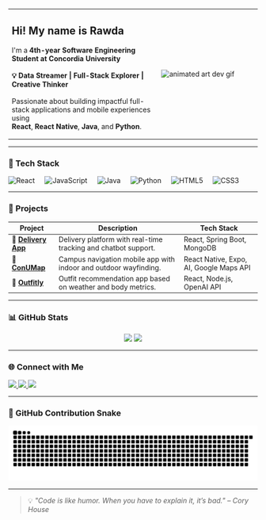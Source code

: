 <table>
  <tr>
    <td valign="top" width="60%">
      <h2>Hi! My name is Rawda</h2>
      <p>
        I'm a <strong>4th-year Software Engineering Student at Concordia University</strong><br/>
        <br/>
        <strong>💡 Data Streamer | Full-Stack Explorer | Creative Thinker</strong><br/>
        <br/>
        Passionate about building impactful full-stack applications and mobile experiences using <br/>
        <strong>React</strong>, <strong>React Native</strong>, <strong>Java</strong>, and <strong>Python</strong>.
      </p>
    </td>
    <td width="40%">
      <img src="https://cdnb.artstation.com/p/assets/images/images/028/991/999/original/anna-havrylyukh-.gif?1596125112" width="100%" alt="animated art dev gif"/>
    </td>
  </tr>
</table>

---

### 🧰 Tech Stack

<div align="left">
  <img src="https://cdn.jsdelivr.net/gh/devicons/devicon/icons/react/react-original.svg" height="40" alt="React" />
  <img width="12" />
  <img src="https://cdn.jsdelivr.net/gh/devicons/devicon/icons/javascript/javascript-original.svg" height="40" alt="JavaScript" />
  <img width="12" />
  <img src="https://cdn.jsdelivr.net/gh/devicons/devicon/icons/java/java-original.svg" height="40" alt="Java" />
  <img width="12" />
  <img src="https://cdn.jsdelivr.net/gh/devicons/devicon/icons/python/python-original.svg" height="40" alt="Python" />
  <img width="12" />
  <img src="https://cdn.jsdelivr.net/gh/devicons/devicon/icons/html5/html5-original.svg" height="40" alt="HTML5" />
  <img width="12" />
  <img src="https://cdn.jsdelivr.net/gh/devicons/devicon/icons/css3/css3-original.svg" height="40" alt="CSS3" />
</div>

---

### 🚀 Projects

| Project | Description | Tech Stack |
|--------|-------------|------------|
| 🛵 [**Delivery App**](https://github.com/RawdaWaez/delivery-system) | Delivery platform with real-time tracking and chatbot support. | React, Spring Boot, MongoDB |
| 🧭 [**ConUMap**](https://github.com/RawdaWaez/ConUMap) | Campus navigation mobile app with indoor and outdoor wayfinding. | React Native, Expo, AI, Google Maps API |
| 👚 [**Outfitly**](https://github.com/Domat99/SOEN_357_Outfitly) | Outfit recommendation app based on weather and body metrics. | React, Node.js, OpenAI API |

---

### 📊 GitHub Stats

<div align="center">
  <img src="https://github-readme-stats.vercel.app/api?username=RawdaWaez&show_icons=true&include_all_commits=true&count_private=true&theme=radical&hide_border=true" height="150" />
  <img src="https://github-readme-stats.vercel.app/api/top-langs/?username=RawdaWaez&layout=compact&langs_count=6&theme=radical&hide_border=true" height="150" />
</div>

---

### 🌐 Connect with Me

<div align="left">
  <a href="https://www.linkedin.com/in/rawdawaez/" target="_blank">
    <img src="https://img.shields.io/static/v1?message=LinkedIn&logo=linkedin&label=&color=0077B5&logoColor=white&style=for-the-badge" height="35" />
  </a>
  <a href="mailto:rawdawaez@gmail.com">
    <img src="https://img.shields.io/static/v1?message=Gmail&logo=gmail&label=&color=D14836&logoColor=white&style=for-the-badge" height="35" />
  </a>
  <a href="https://github.com/RawdaWaez" target="_blank">
    <img src="https://img.shields.io/static/v1?message=GitHub&logo=github&label=&color=181717&logoColor=white&style=for-the-badge" height="35" />
  </a>
</div>

---

### 🐍 GitHub Contribution Snake

<p align="center">
  <picture>
    <source media="(prefers-color-scheme: dark)" srcset="https://raw.githubusercontent.com/RawdaWaez/RawdaWaez/output/github-snake-dark.svg" />
    <source media="(prefers-color-scheme: light)" srcset="https://raw.githubusercontent.com/RawdaWaez/RawdaWaez/output/github-snake.svg" />
    <img alt="GitHub Contribution Snake" src="https://raw.githubusercontent.com/RawdaWaez/RawdaWaez/output/github-snake.svg" />
  </picture>
</p>


---

> 💡 *"Code is like humor. When you have to explain it, it’s bad." – Cory House*
